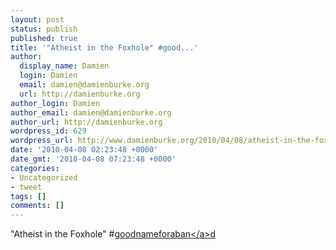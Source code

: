 ```yaml
---
layout: post
status: publish
published: true
title: '"Atheist in the Foxhole" #good...'
author:
  display_name: Damien
  login: Damien
  email: damien@damienburke.org
  url: http://damienburke.org
author_login: Damien
author_email: damien@damienburke.org
author_url: http://damienburke.org
wordpress_id: 629
wordpress_url: http://www.damienburke.org/2010/04/08/atheist-in-the-foxhole-good/
date: '2010-04-08 02:23:48 +0000'
date_gmt: '2010-04-08 07:23:48 +0000'
categories:
- Uncategorized
- tweet
tags: []
comments: []
---
```

<p>"Atheist in the Foxhole" #<a href="http:&#47;&#47;search.twitter.com&#47;search?q=%23goodnameforaban" class="aktt_hashtag">goodnameforaban<&#47;a>d</p>
